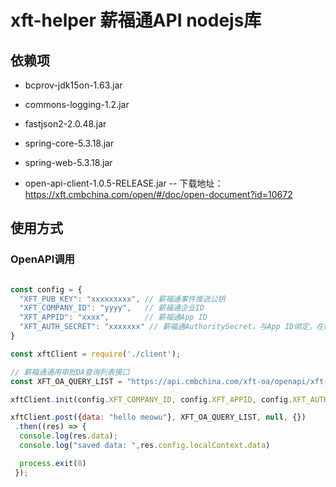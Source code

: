 # xft-helper 薪福通API nodejs库

## 依赖项
- bcprov-jdk15on-1.63.jar
- commons-logging-1.2.jar
- fastjson2-2.0.48.jar
- spring-core-5.3.18.jar
- spring-web-5.3.18.jar

- open-api-client-1.0.5-RELEASE.jar
  -- 下载地址：https://xft.cmbchina.com/open/#/doc/open-document?id=10672

## 使用方式

### OpenAPI调用
````javascript

const config = {
  "XFT_PUB_KEY": "xxxxxxxxx", // 薪福通事件推送公钥
  "XFT_COMPANY_ID": "yyyy",   // 薪福通企业ID
  "XFT_APPID": "xxxx",        // 薪福通App ID
  "XFT_AUTH_SECRET": "xxxxxxx" // 薪福通AuthoritySecret，与App ID绑定，在创建网页应用或零开应用后的app页面获取
}

const xftClient = require('./client');

// 薪福通通用审批OA查询列表接口
const XFT_OA_QUERY_LIST = "https://api.cmbchina.com/xft-oa/openapi/xft-oaquery/form/query-list"

xftClient.init(config.XFT_COMPANY_ID, config.XFT_APPID, config.XFT_AUTH_SECRET);

xftClient.post({data: "hello meowu"}, XFT_OA_QUERY_LIST, null, {})
 .then((res) => {
  console.log(res.data);
  console.log("saved data: ",res.config.localContext.data)

  process.exit(0)
 });
````